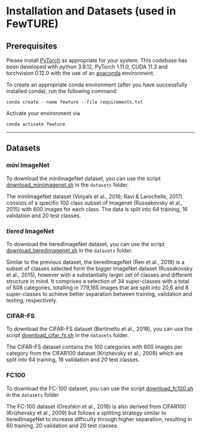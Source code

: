 # Installation and Datasets  (used in FewTURE)

## Prerequisites
Please install [PyTorch](https://pytorch.org/)  as appropriate for your system. This codebase has been developed with 
python 3.8.12, PyTorch 1.11.0, CUDA 11.3 and torchvision 0.12.0 with the use of an 
[anaconda](https://docs.conda.io/en/latest/miniconda.html) environment.

To create an appropriate conda environment (after you have successfully installed conda), run the following command:
```
conda create --name fewture --file requirements.txt
```
Activate your environment via
```
conda activate fewture
```
----------


## Datasets
### <i>mini</i> ImageNet
To download the miniImageNet dataset, you can use the script [download_miniimagenet.sh](https://github.com/mrkshllr/FewTURE/blob/main/datasets/download_miniimagenet.sh) in the `datasets` folder.

The miniImageNet dataset (Vinyals et al., 2016; Ravi & Larochelle, 2017) consists of a specific 100 class subset of Imagenet (Russakovsky et al., 2015) with 600 images
for each class. The data is split into 64 training, 16 validation and 20 test classes.

### <i>tiered</i> ImageNet
To download the tieredImageNet dataset, you can use the script [download_tieredimagenet.sh](https://github.com/mrkshllr/FewTURE/blob/main/datasets/download_tieredimagenet.sh) in the `datasets` folder.

Similar to the previous dataset, the tieredImageNet (Ren et al., 2018) is a subset of classes
selected form the bigger ImageNet dataset (Russakovsky et al., 2015), however with a substantially larger set of classes and
different structure in mind. It comprises a selection of 34 super-classes with a total of 608 categories,
totalling in 779,165 images that are split into 20,6 and 8 super-classes to achieve better separation
between training, validation and testing, respectively.

### CIFAR-FS
To download the CIFAR-FS dataset (Bertinetto et al., 2018), you can use the script [download_cifar_fs.sh](https://github.com/mrkshllr/FewTURE/blob/main/datasets/download_cifar_fs.sh) in the `datasets` folder.

The CIFAR-FS dataset contains the 100 categories with 600 images per category
from the CIFAR100 dataset (Krizhevsky et al., 2009) which are split into 64 training, 16 validation and 20 test classes.

### FC100
To download the FC-100 dataset, you can use the script [download_fc100.sh](https://github.com/mrkshllr/FewTURE/blob/main/datasets/download_fc100.sh) in the `datasets` folder.

The FC-100 dataset (Oreshkin et al., 2018) is also derived from CIFAR100 (Krizhevsky et al., 2009) but follows a splitting strategy
similar to tieredImageNet to increase difficulty through higher separation, resulting in 60 training, 20
validation and 20 test classes.

